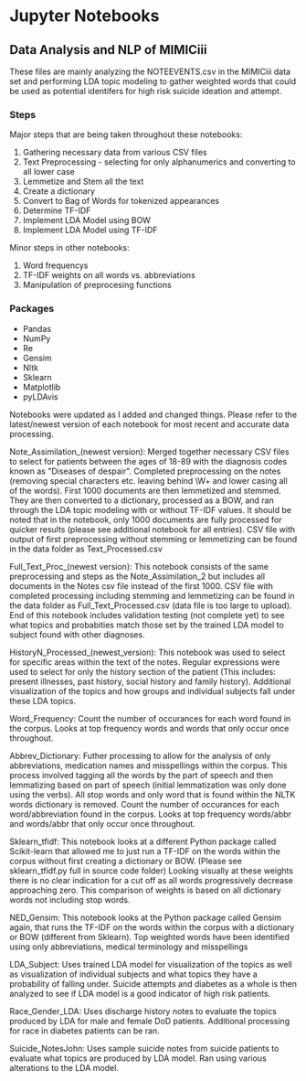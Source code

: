 # Jupyter Notebooks

## Data Analysis and NLP of MIMICiii

These files are mainly analyzing the NOTEEVENTS.csv in the MIMICiii data set and performing LDA topic modeling to gather weighted words that could be used as potential identifers for high risk suicide ideation and attempt.

### Steps
Major steps that are being taken throughout these notebooks:
  1.  Gathering necessary data from various CSV files
  1.  Text Preprocessing - selecting for only alphanumerics and converting to all lower case
  1.  Lemmetize and Stem all the text
  1.  Create a dictionary
  1.  Convert to Bag of Words for tokenized appearances
  1.  Determine TF-IDF
  1.  Implement LDA Model using BOW 
  1.  Implement LDA Model using TF-IDF
  
Minor steps in other notebooks:
  1.  Word frequencys
  1.  TF-IDF weights on all words vs. abbreviations
  1.  Manipulation of preprocesing functions
  
### Packages
- Pandas
- NumPy
- Re
- Gensim
- Nltk
- Sklearn
- Matplotlib
- pyLDAvis

Notebooks were updated as I added and changed things. Please refer to the latest/newest version of each notebook for most recent and accurate data processing.

Note_Assimilation_(newest version): Merged together necessary CSV files to select for patients between the ages of 18-89 with the diagnosis codes known as "Diseases of despair". Completed preprocessing on the notes (removing special characters etc. leaving behind \W+ and lower casing all of the words). First 1000 documents are then lemmetized and stemmed. They are then converted to a dictionary, processed as a BOW, and ran through the LDA topic modeling with or without TF-IDF values. It should be noted that in the notebook, only 1000 documents are fully processed for quicker results (please see additional notebook for all entries). CSV file with output of first preprocessing without stemming or lemmetizing can be found in the data folder as Text_Processed.csv

Full_Text_Proc_(newest version): This notebook consists of the same preprocessing and steps as the Note_Assimilation_2 but includes all documents in the Notes csv file instead of the first 1000. CSV file with completed processing including stemming and lemmetizing can be found in the data folder as Full_Text_Processed.csv (data file is too large to upload). End of this notebook includes validation testing (not complete yet) to see what topics and probabities match those set by the trained LDA model to subject found with other diagnoses. 

HistoryN_Processed_(newest_version): This notebook was used to select for specific areas within the text of the notes. Regular expressions were used to select for only the history section of the patient (This includes: present illnesses, past history, social history and family history). Additional visualization of the topics and how groups and individual subjects fall under these LDA topics.

Word_Frequency: Count the number of occurances for each word found in the corpus. Looks at top frequency words and words that only occur once throughout.

Abbrev_Dictionary: Futher processing to allow for the analysis of only abbreviations, medication names and misspellings within the corpus. This process involved tagging all the words by the part of speech and then lemmatizing based on part of speech (initial lemmatization was only done using the verbs). All stop words and only word that is found within the NLTK words dictionary is removed. Count the number of occurances for each word/abbreviation found in the corpus. Looks at top frequency words/abbr and words/abbr that only occur once throughout.

Sklearn_tfidf: This notebook looks at a different Python package called Scikit-learn that allowed me to just run a TF-IDF on the words within the corpus without first creating a dictionary or BOW. (Please see sklearn_tfidf.py full in source code folder) Looking visually at these weights there is no clear indication for a cut off as all words progressively decrease approaching zero. This comparison of weights is based on all dictionary words not including stop words.

NED_Gensim: This notebook looks at the Python package called Gensim again, that runs the TF-IDF on the words within the corpus with a dictionary or BOW (different from Sklearn). Top weighted words have been identified using only abbreviations, medical terminology and misspellings

LDA_Subject: Uses trained LDA model for visualization of the topics as well as visualization of individual subjects and what topics they have a probability of falling under. Suicide attempts and diabetes as a whole is then analyzed to see if LDA model is a good indicator of high risk patients.

Race_Gender_LDA: Uses discharge history notes to evaluate the topics produced by LDA for male and female DoD patients. Additional processing for race in diabetes patients can be ran.

Suicide_NotesJohn: Uses sample suicide notes from suicide patients to evaluate what topics are produced by LDA model. Ran using various alterations to the LDA model.
